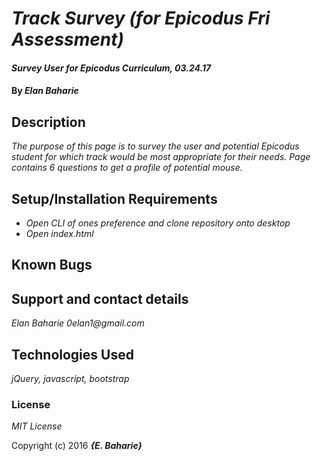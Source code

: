 # _Track Survey (for Epicodus Fri Assessment)_

#### _Survey User for Epicodus Curriculum, 03.24.17_

#### By _**Elan Baharie**_

## Description

_The purpose of this page is to survey the user and potential Epicodus student for which track would be most appropriate for their needs. Page contains 6 questions to get a profile of potential mouse._

## Setup/Installation Requirements

* _Open CLI of ones preference and clone repository onto desktop_
* _Open index.html_

## Known Bugs

## Support and contact details

_Elan Baharie 0elan1@gmail.com_

## Technologies Used

_jQuery, javascript, bootstrap_

### License

*MIT License*

Copyright (c) 2016 **_{E. Baharie}_**
